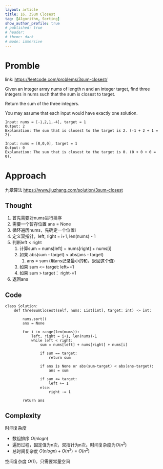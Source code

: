 ```yaml
---
layout: article
title: 16. 3Sum Closest
tag: [Algorithm, Sorting]
show_author_profile: true
# published: true
# header:
# theme: dark
# mode: immersive
---
```


# Promble

link: https://leetcode.com/problems/3sum-closest/

Given an integer array nums of length n and an integer target, find three integers in nums such that the sum is closest to target.

Return the sum of the three integers.

You may assume that each input would have exactly one solution.

```
Input: nums = [-1,2,1,-4], target = 1
Output: 2
Explanation: The sum that is closest to the target is 2. (-1 + 2 + 1 = 2).
```

```
Input: nums = [0,0,0], target = 1
Output: 0
Explanation: The sum that is closest to the target is 0. (0 + 0 + 0 = 0).
```

# Approach
九章算法
https://www.jiuzhang.com/solution/3sum-closest

## Thought

1. 首先需要对nums进行排序
2. 需要一个暂存位置 ans = None
3. 循环遍历nums，先确定一个位置i
4. 定义双指针，left, right = i+1, len(nums) - 1 
5. 判断left < right 
   1. 计算sum = nums[left] + nums[right] + nums[i]
   2. 如果 abs(sum - target) < abs(ans - target)
      1. ans = sum (用ans记录最小的和，返回这个值)
   3. 如果 sum <= target: left+=1
   4. 如果 sum > target： right-=1
6. 返回ans

## Code 

```
class Solution:
    def threeSumClosest(self, nums: List[int], target: int) -> int:
        
        nums.sort()
        ans = None 

        for i in range(len(nums)):
            left, right = i+1, len(nums)-1
            while left < right:
                sum = nums[left] + nums[right] + nums[i]

                if sum == target:
                    return sum

                if ans is None or abs(sum-target) < abs(ans-target):
                    ans = sum

                if sum <= target:
                    left += 1
                else:
                    right -= 1

        return ans

```

## Complexity

时间复杂度

- 数组排序 $O(nlogn)$
- 遍历过程，固定值为n次，双指针为n次，时间复杂度为$O(n^2)$
- 总时间复杂度 $O(nlogn)+O(n^2)=O(n^2)$

空间复杂度
$O(1)$，只需要常量空间